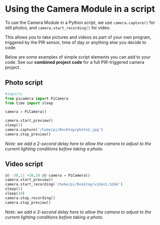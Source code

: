 ﻿# Using the Camera Module in a script

To use the Camera Module in a Python script, we use  ```camera.capture()``` for still photos, and ```camera.start_recording()``` for video.

This allows you to take pictures and videos as part of your own program, triggered by the PIR sensor, time of day or anything else you decide to code.

Below are some examples of simple script elements you can add to your code. See our **combined project code** for a full PIR-triggered camera project.
## Photo script
```python
#imports
from picamera import PiCamera
from time import sleep

camera = PiCamera()

camera.start_preview()
sleep(2)
camera.capture('/home/pi/Desktop/photo1.jpg')
camera.stop_preview()
```
*Note: we add a 2-second delay here to allow the camera to adjust to the current lighting conditions before taking a photo.*

## Video script
```python
@@ -30,11 +30,10 @@ camera = PiCamera()
camera.start_preview()
camera.start_recording('/home/pi/Desktop/video1.h264')
sleep(5)
sleep(10)
camera.stop_recording()
camera.stop_preview()
```
*Note: we add a 3-second delay here to allow the camera to adjust to the current lighting conditions before taking a photo.*
